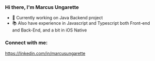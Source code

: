 ### Hi there, I'm Marcus Ungarette

- 🔭 Currently working on Java Backend project
- 📚 Also have experience in Javascript and Typescript both Front-end and Back-End, and a bit in iOS Native

### Connect with me:
https://linkedin.com/in/marcusungarette
